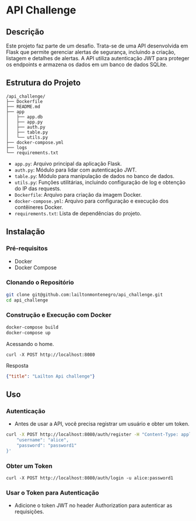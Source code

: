# API Challenge

## Descrição

Este projeto faz parte de um desafio. Trata-se de uma API desenvolvida em Flask que permite gerenciar alertas de segurança, incluindo a criação, listagem e detalhes de alertas. A API utiliza autenticação JWT para proteger os endpoints e armazena os dados em um banco de dados SQLite.

## Estrutura do Projeto

```
/api_challenge/
├── Dockerfile
├── README.md
├── app
│   ├── app.db
│   ├── app.py
│   ├── auth.py
│   ├── table.py
│   └── utils.py
├── docker-compose.yml
├── logs
└── requirements.txt
```


- `app.py`: Arquivo principal da aplicação Flask.
- `auth.py`: Módulo para lidar com autenticação JWT.
- `table.py`: Módulo para manipulação de dados no banco de dados.
- `utils.py`: Funções utilitárias, incluindo configuração de log e obtenção do IP das requests.
- `Dockerfile`: Arquivo para criação da imagem Docker.
- `docker-compose.yml`: Arquivo para configuração e execução dos contêineres Docker.
- `requirements.txt`: Lista de dependências do projeto.

## Instalação

### Pré-requisitos

- Docker
- Docker Compose

### Clonando o Repositório

```sh
git clone git@github.com:lailtonmontenegro/api_challenge.git
cd api_challenge
```
### Construção e Execução com Docker

```sh
docker-compose build
docker-compose up
```

Acessando o home.  
```shell
curl -X POST http://localhost:8080
```
Resposta
```json
{"title": "Lailton Api challenge"}
```

## Uso
### Autenticação
- Antes de usar a API, você precisa registrar um usuário e obter um token.
```sh
curl -X POST http://localhost:8080/auth/register -H "Content-Type: application/json" -d '{
    "username": "alice",
    "password": "password1"
}'
```
### Obter um Token

```shell
curl -X POST http://localhost:8080/auth/login -u alice:password1
```
### Usar o Token para Autenticação
- Adicione o token JWT no header Authorization para autenticar as requisições.